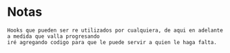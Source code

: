 # Notas

    Hooks que pueden ser re utilizados por cualquiera, de aqui en adelante a medida que valla progresando
    iré agregando codigo para que le puede servir a quien le haga falta.
